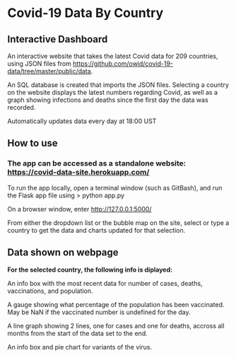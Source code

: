 # Covid-19 Data By Country
## Interactive Dashboard

An interactive website that takes the latest Covid data for 209 countries, using JSON files from https://github.com/owid/covid-19-data/tree/master/public/data.

An SQL database is created that imports the JSON files. Selecting a country on the website displays the latest numbers regarding Covid, as well as a graph showing infections and deaths since the first day the data was recorded.

Automatically updates data every day at 18:00 UST


## How to use
### The app can be accessed as a standalone website: https://covid-data-site.herokuapp.com/

To run the app locally, open a terminal window (such as GitBash), and run the Flask app file using > python app.py

On a browser window, enter http://127.0.0.1:5000/

From either the dropdown list or the bubble map on the site, select or type a country to get the data and charts updated for that selection.

## Data shown on webpage
**For the selected country, the following info is diplayed:**

An info box with the most recent data for number of cases, deaths, vaccinations, and population.

A gauge showing what percentage of the population has been vaccinated. May be NaN if the vaccinated number is undefined for the day.

A line graph showing 2 lines, one for cases and one for deaths, accross all months from the start of the data set to the end.

An info box and pie chart for variants of the virus.
